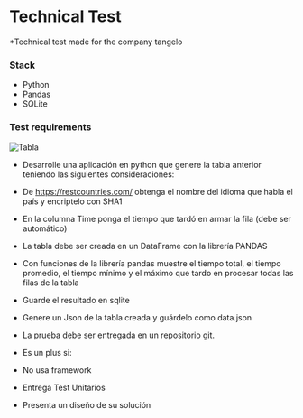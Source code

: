 # Technical Test
*Technical test made for the company tangelo
### Stack 

* Python 
* Pandas
* SQLite
### Test requirements

![Tabla](https://user-images.githubusercontent.com/62122521/172021432-7a38dce8-d48f-4bf2-98f2-3fb8fd625aa1.png)

* Desarrolle una aplicación en python que genere la tabla anterior teniendo las siguientes consideraciones:


* De https://restcountries.com/ obtenga el nombre del idioma que habla el país y encriptelo con SHA1 

* En la columna Time ponga el tiempo que tardó en armar la fila (debe ser automático)

* La tabla debe ser creada en un DataFrame con la librería PANDAS 

* Con funciones de la librería pandas muestre el tiempo total, el tiempo promedio, el tiempo mínimo y el máximo que tardo en procesar todas las filas de la tabla

* Guarde el resultado en sqlite

* Genere un Json de la tabla creada y guárdelo como data.json

* La prueba debe ser entregada en un repositorio git.

* Es un plus si:
* No usa framework
* Entrega Test Unitarios
* Presenta un diseño de su solución


